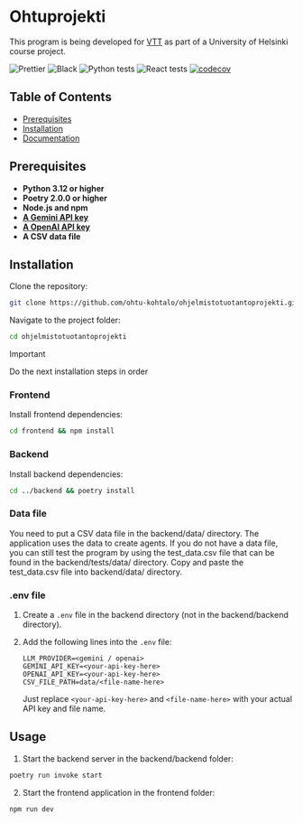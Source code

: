 # Ohtuprojekti

This program is being developed for [VTT](https://www.vttresearch.com/en) as part of a University of Helsinki course project.

![Prettier](https://github.com/ohtu-kohtalo/ohjelmistotuotantoprojekti/actions/workflows/black.yml/badge.svg)
![Black](https://github.com/ohtu-kohtalo/ohjelmistotuotantoprojekti/actions/workflows/prettier.yml/badge.svg)
![Python tests](https://github.com/ohtu-kohtalo/ohjelmistotuotantoprojekti/actions/workflows/python_tests.yml/badge.svg)
![React tests](https://github.com/ohtu-kohtalo/ohjelmistotuotantoprojekti/actions/workflows/react_tests.yml/badge.svg)
[![codecov](https://codecov.io/gh/ohtu-kohtalo/ohjelmistotuotantoprojekti/graph/badge.svg?token=IXPDGIWJ57)](https://codecov.io/gh/ohtu-kohtalo/ohjelmistotuotantoprojekti)

## Table of Contents

- [Prerequisites](#prerequisites)
- [Installation](#installation)
- [Documentation](/docs/)

## Prerequisites

- **Python 3.12 or higher**
- **Poetry 2.0.0 or higher**
- **Node.js and npm**
- [**A Gemini API key**](https://ai.google.dev/gemini-api/docs/api-key)
- [**A OpenAI API key**](https://openai.com/api/)
- **A CSV data file**

## Installation

Clone the repository:

```bash
git clone https://github.com/ohtu-kohtalo/ohjelmistotuotantoprojekti.git
```

Navigate to the project folder:

```bash
cd ohjelmistotuotantoprojekti
```

> [!IMPORTANT]
> Do the next installation steps in order

### Frontend

Install frontend dependencies:

```bash
cd frontend && npm install
```

### Backend

Install backend dependencies:

```bash
cd ../backend && poetry install

```

### Data file

You need to put a CSV data file in the backend/data/ directory. The application uses the data to create agents. If you do not have a data file, you can still test the program by using the test_data.csv file that can be found in the backend/tests/data/ directory. Copy and paste the test_data.csv file into backend/data/ directory.

### .env file

1. Create a `.env` file in the backend directory (not in the backend/backend directory).

2. Add the following lines into the `.env` file:

   ```env
   LLM_PROVIDER=<gemini / openai>
   GEMINI_API_KEY=<your-api-key-here>
   OPENAI_API_KEY=<your-api-key-here>
   CSV_FILE_PATH=data/<file-name-here>
   ```

   Just replace `<your-api-key-here>` and `<file-name-here>` with your actual API key and file name.

## Usage

1. Start the backend server in the backend/backend folder:

```bash
poetry run invoke start
```

2. Start the frontend application in the frontend folder:

```bash
npm run dev
```
